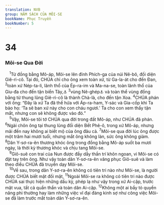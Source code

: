 ```yaml
---
translation: NVB
group: NĂM SÁCH CỦA MÔI-SE
bookName: Phục Truyền 
bookNumber: 5
---
```


<div class="title"><h1>34</h1><h3>Môi-se Qua Đời </h3></div>
<span class="verse phu_34_1"> <sup>1</sup>Từ đồng bằng Mô-áp, Môi-se lên đỉnh Phích-ga của núi Nê-bô, đối diện Giê-ri-cô. Tại đó, CHÚA chỉ cho ông xem toàn xứ, từ Ga-la-át cho đến Đan, </span>
<span class="verse phu_34_2"><sup>2</sup>toàn xứ Nép-ta-li, lãnh thổ của Ép-ra-im và Ma-na-se, toàn lãnh thổ của Giu-đa cho đến tận biển Tây,<a data-toggle="tooltip" data-placement="bottom" title="Địa Trung Hải">⚓</a></span>
<span class="verse phu_34_3"><sup>3</sup>vùng Nê-ghép<a data-toggle="tooltip" data-placement="bottom" title="Negev ở về phía cực Nam">⚓</a> và toàn thể vùng đồng bằng từ thung lũng Giê-ri-cô là thành Chà-là, cho đến tận Xoa. </span>
<span class="verse phu_34_4"><sup>4</sup>CHÚA phán với ông: “Đây là xứ Ta đã thề hứa với Áp-ra-ham, Y-sác và Gia-cốp khi Ta bảo họ: ‘Ta sẽ ban xứ này cho con cháu ngươi.’ Ta cho con xem thấy tận mắt, nhưng con sẽ không được vào đó.” <br/></span>
<span class="verse phu_34_5"> <sup>5</sup>Vậy, Môi-se tôi tớ CHÚA qua đời trong đất Mô-áp, như CHÚA đã phán. </span>
<span class="verse phu_34_6"><sup>6</sup>Ngài chôn ông tại thung lũng đối diện Bết Phê-ô, trong xứ Mô-áp, nhưng mãi đến nay không ai biết mộ của ông đâu cả. </span>
<span class="verse phu_34_7"><sup>7</sup>Môi-se qua đời lúc ông được một trăm hai mươi tuổi, nhưng mắt ông không làn, sức ông không giảm. </span>
<span class="verse phu_34_8"><sup>8</sup>Dân Y-sơ-ra-ên thương khóc ông trong đồng bằng Mô-áp suốt ba mươi ngày, là thời kỳ thương khóc và chịu tang Môi-se. <br/></span>
<span class="verse phu_34_9"> <sup>9</sup>Giô-suê con trai của Nun được đầy dẫy thần trí khôn ngoan, vì Môi-se có đặt tay trên ông. Như vậy toàn dân Y-sơ-ra-ên vâng phục Giô-suê và làm theo điều CHÚA đã truyền dạy Môi-se. <br/></span>
<span class="verse phu_34_10"> <sup>10</sup>Về sau, trong dân Y-sơ-ra-ên không có tiên tri nào như Môi-se, là người được CHÚA biết mặt đối mặt, </span>
<span class="verse phu_34_11"><sup>11</sup>Ngoài Môi-se ra không có tiên tri nào được CHÚA sai thực hiện những dấu kỳ, phép lạ như vậy trong xứ Ai-cập, trước mặt vua, tất cả quần thần và toàn dân Ai-cập. </span>
<span class="verse phu_34_12"><sup>12</sup>Không một ai bầy tỏ quyền năng phi thường hay làm những việc vĩ đại đáng kinh sợ như công việc Môi-se đã làm trước mắt toàn dân Y-sơ-ra-ên. <br/></span>
